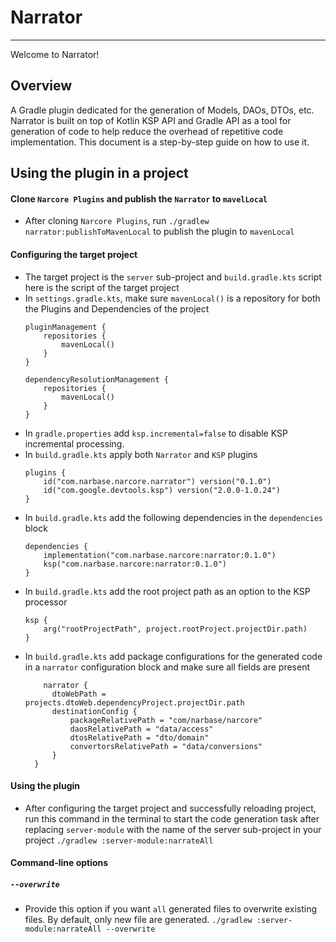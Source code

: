 # Narrator
---
Welcome to Narrator!

## Overview
A Gradle plugin dedicated for the generation of Models, DAOs, DTOs, etc.
Narrator is built on top of Kotlin KSP API and Gradle API as a tool for generation of code to help reduce the overhead of repetitive code implementation.
This document is a step-by-step guide on how to use it.

## Using the plugin in a project
#### Clone `Narcore Plugins` and publish the `Narrator` to `mavelLocal`
- After cloning `Narcore Plugins`, run `./gradlew narrator:publishToMavenLocal` to publish the plugin to `mavenLocal`
#### Configuring the target project
- The target project is the `server` sub-project and `build.gradle.kts` script here is the script of the target project
- In `settings.gradle.kts`, make sure `mavenLocal()` is a repository for both the Plugins and Dependencies of the project
  ```
  pluginManagement {  
      repositories {  
          mavenLocal()  
      }  
  }
  ```
  ``` 
  dependencyResolutionManagement {  
      repositories {  
          mavenLocal()  
      }  
  }
  ```
- In `gradle.properties` add `ksp.incremental=false` to disable KSP incremental processing.
- In `build.gradle.kts` apply both `Narrator` and `KSP` plugins
  ```
  plugins {  
      id("com.narbase.narcore.narrator") version("0.1.0")  
      id("com.google.devtools.ksp") version("2.0.0-1.0.24")  
  }
  ```
- In `build.gradle.kts` add the following dependencies in the `dependencies` block
  ```
  dependencies {
	  implementation("com.narbase.narcore:narrator:0.1.0")  
	  ksp("com.narbase.narcore:narrator:0.1.0")
  }
  ```
-  In `build.gradle.kts` add the root project path as an option to the KSP processor
   ```
   ksp {  
       arg("rootProjectPath", project.rootProject.projectDir.path)  
   }
   ```
- In `build.gradle.kts` add package configurations for the generated code in a `narrator` configuration block and make sure all fields are present
  ```
	  narrator {  
	    dtoWebPath = projects.dtoWeb.dependencyProject.projectDir.path  
	    destinationConfig {  
	        packageRelativePath = "com/narbase/narcore"  
	        daosRelativePath = "data/access"  
	        dtosRelativePath = "dto/domain"  
	        convertorsRelativePath = "data/conversions"  
	    }  
	}
	```

#### Using the plugin
- After configuring the target project and successfully reloading project, run this command in the terminal to start the code generation task after replacing `server-module` with the name of the server sub-project in your project `./gradlew :server-module:narrateAll`

#### Command-line options
##### `--overwrite`
- Provide this option if you want `all` generated files to overwrite existing files. By default, only new file are generated. `./gradlew :server-module:narrateAll --overwrite`